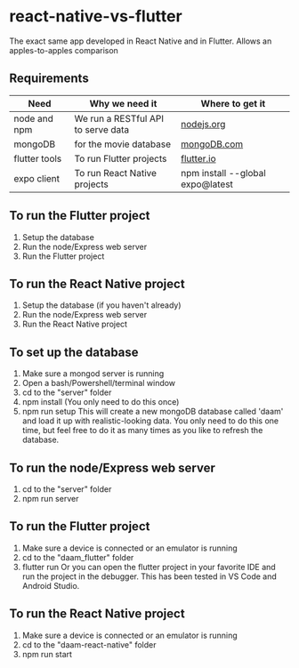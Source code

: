 # react-native-vs-flutter
The exact same app developed in React Native and in Flutter. Allows an apples-to-apples comparison

## Requirements
| Need | Why we need it | Where to get it |
| ---- | ----- | ----- |
| node and npm | We run a RESTful API to serve data | [nodejs.org](http://nodejs.org/download) | 
| mongoDB | for the movie database | [mongoDB.com](https://www.mongodb.com/download-center#community) | 
| flutter tools | To run Flutter projects | [flutter.io](https://flutter.dev/docs/get-started/install) |
| expo client | To run React Native projects | npm install --global expo@latest |

## To run the Flutter project
1. Setup the database
2. Run the node/Express web server
3. Run the Flutter project

## To run the React Native project
1. Setup the database (if you haven't already)
2. Run the node/Express web server
3. Run the React Native project

## To set up the database
1. Make sure a mongod server is running
2. Open a bash/Powershell/terminal window
3. cd to the "server" folder
4. npm install (You only need to do this once)
5. npm run setup
This will create a new mongoDB database called 'daam' and load it up
with realistic-looking data. You only need to do this one time, but feel free to do it as many times as you like to refresh the database.

## To run the node/Express web server
1. cd to the "server" folder
2. npm run server

## To run the Flutter project
1. Make sure a device is connected or an emulator is running
2. cd to the "daam_flutter" folder
3. flutter run
Or you can open the flutter project in your favorite IDE and run the project in the debugger. This has been tested in VS Code and Android Studio.

## To run the React Native project
1. Make sure a device is connected or an emulator is running
2. cd to the "daam-react-native" folder
3. npm run start
